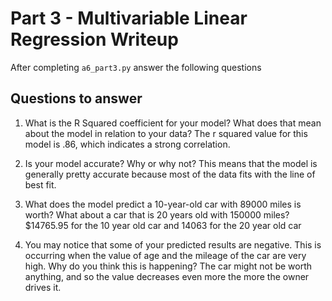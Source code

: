 # Part 3 - Multivariable Linear Regression Writeup

After completing `a6_part3.py` answer the following questions

## Questions to answer

1. What is the R Squared coefficient for your model? What does that mean about the model in relation to your data? 
The r squared value for this model is .86, which indicates a strong correlation. 

2. Is your model accurate? Why or why not? 
This means that the model is generally pretty accurate because most of the data fits with the line of best fit. 

3. What does the model predict a 10-year-old car with 89000 miles is worth? What about a car that is 20 years old with 150000 miles?
 $14765.95 for the 10 year old car and 14063 for the 20 year old car 

4. You may notice that some of your predicted results are negative. This is occurring when the value of age and the mileage of the car are very high. Why do you think this is happening? 
The car might not be worth anything, and so the value decreases even more the more the owner drives it. 